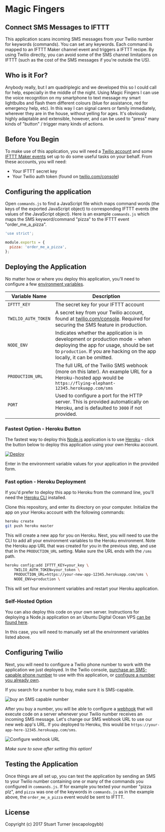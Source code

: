 # Magic Fingers #

## Connect SMS Messages to IFTTT ##

This application scans incoming SMS messages from your Twilio number for keywords (commands). You can set any keywords. Each command is mapped to an IFTTT Maker channel event and triggers a IFTTT recipe. By using Twilio directly, you can avoid some of the SMS channel limitations on IFTTT (such as the cost of the SMS messages if you're outside the US).

## Who is it For? ##

Anybody really, but I am quadriplegic and we developed this so I could call for help, especially in the middle of the night.  Using Magic Fingers I can use the voice recognition on my smartphone to text message my smart lightbulbs and flash them different colours (blue for assistance, red for emergency help, etc). In this way I can signal carers or family immediately, wherever they are in the house, without yelling for ages. It's obviously highly adaptable and extensible, however, and can be used to "press" many kinds of "button" / trigger many kinds of actions.

## Before You Begin ##

To make use of this application, you will need a [Twilio account](https://www.twilio.com/) and some [IFTTT Maker events](https://ifttt.com/maker) set up to do some useful tasks on your behalf.  From these accounts, you will need:

* Your IFTTT secret key
* Your Twilio auth token (found on [twilio.com/console](https://www.twilio.com/console))

## Configuring the application

Open `commands.js` to find a JavaScript file which maps command words (the keys of the exported JavaScript object) to corresponding IFTTT events (the values of the JavaScript object).  Here is an example `commands.js` which maps the SMS keyword/command "pizza" to the IFTTT event "order_me_a_pizza".

```js
'use strict';

module.exports = {
  pizza: 'order_me_a_pizza',
};
```

## Deploying the Application ##


No matter how or where you deploy this application, you'll need to configure a few [environment variables](https://en.wikipedia.org/wiki/Environment_variable).

| Variable Name | Description |
| --- | --- |
| `IFTTT_KEY` | The secret key for your IFTTT account |
| `TWILIO_AUTH_TOKEN` | A secret key from your Twilio account, found at [twilio.com/console](https://www.twilio.com/console). Required for securing the SMS feature in production. |
| `NODE_ENV` | Indicates whether the application is in development or production mode - when deploying the app for usage, should be set to `production`. If you are hacking on the app locally, it can be omitted. |
| `PRODUCTION_URL` | The full URL of the Twilio SMS webhook (more on this later). An example URL for a Heroku-hosted app would be `https://flying-elephant-12345.herokuapp.com/sms` |
| `PORT` | Used to configure a port for the HTTP server. This is provided automatically on Heroku, and is defaulted to `3000` if not provided. |

### Fastest Option - Heroku Button ###

The fastest way to deploy this [Node.js](https://nodejs.org) application is to use [Heroku](https://www.heroku.com/) - click the button below to deploy this application using your own Heroku account.

[![Deploy](https://www.herokucdn.com/deploy/button.svg)](https://heroku.com/deploy)

Enter in the environment variable values for your application in the provided
form.

### Fast option - Heroku Deployment ###

If you'd prefer to deploy this app to Heroku from the command line, you'll need the [Heroku CLI](https://devcenter.heroku.com/articles/heroku-cli) installed.

Clone this repository, and enter its directory on your computer. Initialize the app on your Heroku account with the following commands:

```bash
heroku create
git push heroku master
```

This will create a new app for you on Heroku. Next, you will need to use the CLI to add all your environment variables to the Heroku environment. Note the Heroku app URL that was created for you in the previous step, and use that in the `PRODUCTION_URL` setting. Make sure the URL ends with the `/sms` path.

```bash
heroku config:add IFTTT_KEY=your_key \
    TWILIO_AUTH_TOKEN=your_token \
    PRODUCTION_URL=https://your-new-app-12345.herokuapp.com/sms \
    NODE_ENV=production \
```

This will set four environment variables and restart your Heroku application.

### Self-Hosted Option ###

You can also deploy this code on your own server. Instructions for deploying a Node.js application on an Ubuntu Digital Ocean VPS [can be found here](https://www.digitalocean.com/community/tutorials/how-to-set-up-a-node-js-application-for-production-on-ubuntu-16-04).

In this case, you will need to manually set all the environment variables listed above.

## Configuring Twilio ##

Next, you will need to configure a Twilio phone number to work with the application we just deployed.  In the Twilio console, [purchase an SMS-capable phone number](https://www.twilio.com/console/phone-numbers/search) to use with this application, or [configure a number you already own](https://www.twilio.com/console/phone-numbers/incoming).

If you search for a number to buy, make sure it is SMS-capable.

![buy an SMS capable number](https://s3.amazonaws.com/com.twilio.prod.twilio-docs/images/buy-sms-number2.width-800.png)

After you buy a number, you will be able to configure a [webhook](https://en.wikipedia.org/wiki/Webhook) that will execute code on a server whenever your Twilio number receives an incoming SMS message. Let's change our SMS webhook URL to use our new web app's URL. If you deployed to Heroku, this would be `https://your-app-here-12345.herokuapp.com/sms`.

![Configure webhook URL](https://s3.amazonaws.com/com.twilio.prod.twilio-docs/images/sms.width-800.png)

*Make sure to save after setting this option!*

## Testing the Application ##

Once things are all set up, you can test the application by sending an SMS to your Twilio number containing one or many of the commands you configured in `commands.js`. If for example you texted your number "pizza plz", and `pizza` was one of the keywords in `commands.js` as in the example above, the `order_me_a_pizza` event would be sent to IFTTT.

## License

Copyright (c) 2017 Stuart Turner (escapologybb)
